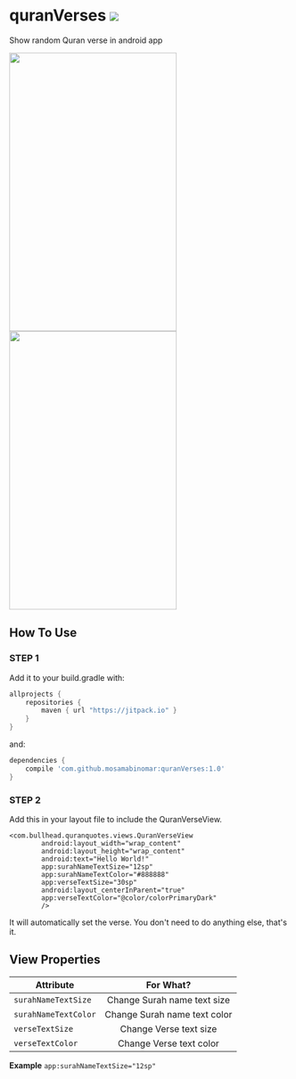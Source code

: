 # quranVerses [![](https://jitpack.io/v/mosamabinomar/quranVerses.svg)](https://jitpack.io/#mosamabinomar/quranVerses)
Show random Quran verse in android app
<div>
  <img src="https://raw.githubusercontent.com/mosamabinomar/quranVerses/master/screens/english.png" width="300" height="500"/>
  <img src="https://raw.githubusercontent.com/mosamabinomar/quranVerses/master/screens/arabic.png" width="300" height="500"/> 
</div>

## How To Use
### STEP 1
Add it to your build.gradle with:
```gradle
allprojects {
    repositories {
        maven { url "https://jitpack.io" }
    }
}
```
and:

```gradle
dependencies {
    compile 'com.github.mosamabinomar:quranVerses:1.0'
}
```
### STEP 2
Add this in your layout file to include the QuranVerseView. 
```    
<com.bullhead.quranquotes.views.QuranVerseView
        android:layout_width="wrap_content"
        android:layout_height="wrap_content"
        android:text="Hello World!"
        app:surahNameTextSize="12sp"
        app:surahNameTextColor="#888888"
        app:verseTextSize="30sp"
        android:layout_centerInParent="true"
        app:verseTextColor="@color/colorPrimaryDark"
        /> 
```
It will automatically set the verse. You don't need to do anything else, that's it.

## View Properties
| Attribute                | For What?                   |
| -------------------------|:---------------------------:| 
| `surahNameTextSize`      | Change Surah name text size |
| `surahNameTextColor`     | Change Surah name text color|
| `verseTextSize`          | Change Verse text size      |
| `verseTextColor`         | Change Verse text color     |

**Example** `app:surahNameTextSize="12sp"`

